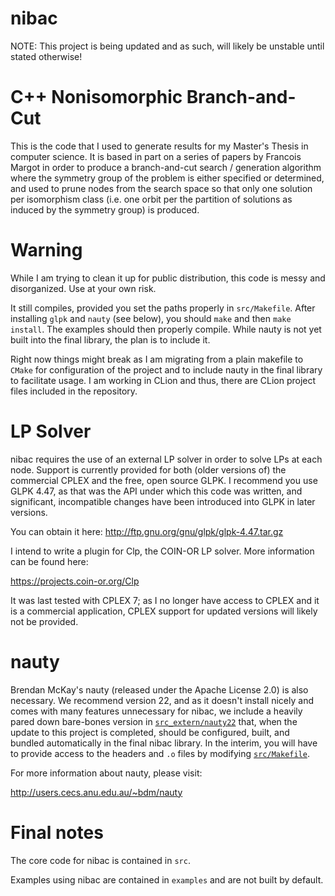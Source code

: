 # nibac

NOTE: This project is being updated and as such, will likely be unstable until stated otherwise!

# C++ Nonisomorphic Branch-and-Cut

This is the code that I used to generate results for my Master's Thesis in computer science.
It is based in part on a series of papers by Francois Margot in order to produce a branch-and-cut search / generation algorithm where the symmetry group of the problem is either specified or determined, and used to prune nodes from the search space so that only one solution per isomorphism class (i.e. one orbit per the partition of solutions as induced by the symmetry group) is produced.

# Warning

While I am trying to clean it up for public distribution, this code is messy and disorganized. Use at your own risk.

It still compiles, provided you set the paths properly in `src/Makefile`. After installing `glpk` and `nauty` (see below), you should `make` and then `make install`. The examples should then properly compile. While nauty is not yet built into the final library, the plan is to include it.

Right now things might break as I am migrating from a plain makefile to `CMake` for configuration of the project and to include nauty in the final library to facilitate usage. I am working in CLion and thus, there are CLion project files included in the repository.

# LP Solver

nibac requires the use of an external LP solver in order to solve LPs at each node. Support is currently provided for both (older versions of) the commercial CPLEX and the free, open source GLPK. I recommend you use GLPK 4.47, as that was the API under which this code was written, and significant, incompatible changes have been introduced into GLPK in later versions.

You can obtain it here:
http://ftp.gnu.org/gnu/glpk/glpk-4.47.tar.gz

I intend to write a plugin for Clp, the COIN-OR LP solver. More information can be found here:

https://projects.coin-or.org/Clp

It was last tested with CPLEX 7; as I no longer have access to CPLEX and it is a commercial application, CPLEX support for updated versions will likely not be provided.

# nauty

Brendan McKay's nauty (released under the Apache License 2.0) is also necessary. We recommend version 22, and as it doesn't install nicely and comes with many features unnecessary for nibac, we include a heavily pared down bare-bones version in [`src_extern/nauty22`](src_extern/nauty22) that, when the update to this project is completed, should be configured, built, and bundled automatically in the final nibac library. In the interim, you will have to provide access to the headers and `.o` files by modifying [`src/Makefile`](src/Makefile).

For more information about nauty, please visit:

http://users.cecs.anu.edu.au/~bdm/nauty

# Final notes

The core code for nibac is contained in `src`.

Examples using nibac are contained in `examples` and are not built by default.
